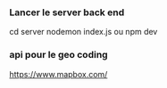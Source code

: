 ### Lancer le server back end
cd server
nodemon index.js ou npm dev

### api pour le geo coding
https://www.mapbox.com/

